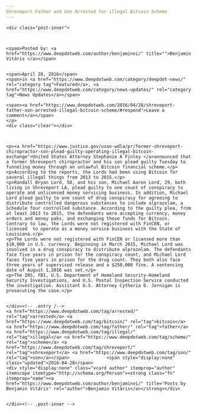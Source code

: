 ```yaml
---
Shreveport Father and Son Arrested for illegal Bitcoin Scheme
---
```

<article class="post-listing post-13894 post type-post status-publish format-standard has-post-thumbnail hentry  tag-bitcoin tag-father tag-illegal tag-scheme tag-shreveport tag-son">
    
    <div class="post-inner">
    
    
        
    <span>Posted by: <a href="https://www.deepdotweb.com/author/benjaminvi/" title="">Benjamin Vitáris </a></span>
    
    
    <span>April 28, 2016</span>
    <span>in <a href="https://www.deepdotweb.com/category/deepdot-news/" rel="category tag">Featured</a>, <a href="https://www.deepdotweb.com/category/news-updates/" rel="category tag">News Updates</a></span>
    
    <span><a href="https://www.deepdotweb.com/2016/04/28/shreveport-father-son-arrested-illegal-bitcoin-scheme/#respond">Leave a comment</a></span>
    </p>
    <div class="clear"></div>
    
    
    
    <p><a href="https://www.justice.gov/usao-wdla/pr/former-shreveport-chiropractor-son-plead-guilty-operating-illegal-bitcoin-exchange">United States Attorney Stephanie A Finley </a>announced that a former Shreveport chiropractor and his son plead guilty Tuesday to funneling money through an unlawful Bitcoin financial scheme.</p>
    <p>According to the reports, the Lords had been using Bitcoin for several illegal things from 2013 to 2015.</p>
    <p>Randall Bryan Lord, 58, and his son, Michael Aaron Lord, 29, both living in Shreveport LA, plead guilty to one count of conspiracy to operate and unlicensed money servicing business. In addition, Michael Lord plead guilty to one count of drug conspiracy for agreeing to distribute controlled dangerous substances to include alprazolam, a Schedule four controlled substance. According to the guilty plea, from at least 2013 to 2015, the defendants were accepting currency, money orders and money paks, and exchanging those funds for Bitcoin. Contrary to law, the Lords were not registered with FinCEN, or licensed  to operate as a money service business with the State of Louisiana.</p>
    <p>The Lords were not registered with FinCEN or licensed more than $10,000 in U.S. currency. Beginning in March 2015, Michael Lord was involved in a drug conspiracy to distribute alprazolam. The defendants face five years in prison for the conspiracy count, and Michael Lord faces five years in prison for the drug count. They both also face three years of supervised release and a $250,000 fine. A sentencing date of August 1,2016 was set.</p>
    <p>The IRS, FBI, U.S. Department of Homeland Security-Homeland Security Investigations, and U.S. Postal Inspection Service conducted the investigation. Assistant U.S. Attorney Cytheria D. Jernigan is prosecuting the case.</p>
    
    
    </div><!-- .entry /-->
    <a href="https://www.deepdotweb.com/tag/arrested/" rel="tag">arrested</a> <a href="https://www.deepdotweb.com/tag/bitcoin/" rel="tag">bitcoin</a> <a href="https://www.deepdotweb.com/tag/father/" rel="tag">father</a> <a href="https://www.deepdotweb.com/tag/illegal/" rel="tag">illegal</a> <a href="https://www.deepdotweb.com/tag/scheme/" rel="tag">scheme</a> <a href="https://www.deepdotweb.com/tag/shreveport/" rel="tag">shreveport</a> <a href="https://www.deepdotweb.com/tag/son/" rel="tag">son</a></span>				<span style="display:none" class="updated">2016-04-28</span>
    <div style="display:none" class="vcard author" itemprop="author" itemscope itemtype="http://schema.org/Person"><strong class="fn" itemprop="name"><a href="https://www.deepdotweb.com/author/benjaminvi/" title="Posts by Benjamin Vitáris" rel="author">Benjamin Vitáris</a></strong></div>
    
    
    </div><!-- .post-inner -->
</article><!-- .post-listing -->

